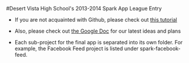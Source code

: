 #Desert Vista High School's 2013-2014 Spark App League Entry

- If you are not acquainted with Github, please check out [this tutorial](http://try.github.io/levels/1/challenges/1)

- Also, please check out [the Google Doc](https://docs.google.com/document/d/1Md0dyKAqywRchOpq7kBw_9lbCzlnsmEvE1mG0He2Z2U) for our latest ideas and plans

- Each sub-project for the final app is separated into its own folder. For example, the Facebook Feed project is listed under spark-facebook-feed.

